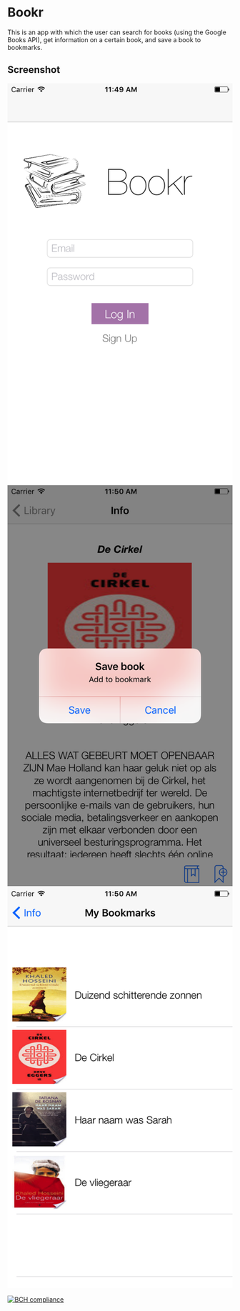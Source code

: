 # Bookr

This is an app with which the user can search for books (using the Google Books API), get information on a certain book, and save a book to bookmarks.

## Screenshot

![screenshot](screenshot1.png "Screenshot")
![screenshot](screenshot2.png "Screenshot")
![screenshot](screenshot3.png "Screenshot")

[![BCH compliance](https://bettercodehub.com/edge/badge/Yamievw/Your-Own?branch=master)](https://bettercodehub.com/)






